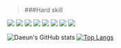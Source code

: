 > ###Hard skill
<img src="https://img.shields.io/badge/java-007396?style=for-the-badge&logo=OpenJDK&logoColor=white">
<img src="https://img.shields.io/badge/Spring-6DB33F?style=for-the-badge&logo=Spring&logoColor=white">
<img src="https://img.shields.io/badge/MySQL-4479A1?style=for-the-badge&logo=MySQL&logoColor=white">
<img src="https://img.shields.io/badge/nginx-%23009639.svg?style=for-the-badge&logo=nginx&logoColor=white">
<img src="https://img.shields.io/badge/GitHub Actions-2088FF?style=for-the-badge&logo=GitHub Actions&logoColor=white">
<img src="https://img.shields.io/badge/Amazon%20EC2-FF9900?style=for-the-badge&logo=Amazon%20EC2&logoColor=white">
<img src="https://img.shields.io/badge/Amazon%20S3-569A31?style=for-the-badge&logo=Amazon%20S3&logoColor=white">
<img src="https://img.shields.io/badge/AmazonRDS-527FFF?style=for-the-badge&logo=amazonrds%20S3&logoColor=white">

![Daeun's GitHub stats](https://github-readme-stats.vercel.app/api?username=daeundada&show_icons=true&theme=dark)
[![Top Langs](https://github-readme-stats.vercel.app/api/top-langs/?username=delay-100&layout=compact)](https://github.com/daeundada/github-readme-stats)
